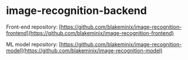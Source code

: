 ﻿# image-recognition-backend

Front-end repository: [https://github.com/blakeminix/image-recognition-frontend](https://github.com/blakeminix/image-recognition-frontend)

ML model repository: [https://github.com/blakeminix/image-recognition-model](https://github.com/blakeminix/image-recognition-model)
